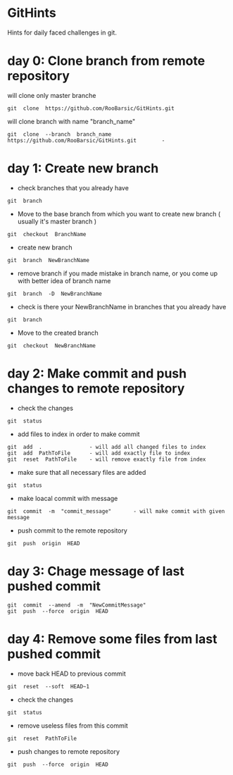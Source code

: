 # GitHints
Hints for daily faced challenges in git.

# day 0: Clone branch from remote repository

will clone only master branche
```git
git  clone  https://github.com/RooBarsic/GitHints.git
```

will clone branch with name "branch_name"
```git
git  clone  --branch  branch_name  https://github.com/RooBarsic/GitHints.git        -  
```

# day 1: Create new branch
* check branches that you already have
```git
git  branch
```
* Move to the base branch from which you want to create new branch ( usually it's master branch )
```git
git  checkout  BranchName
```
* create new branch
```git
git  branch  NewBranchName
```
* remove branch if you made mistake in branch name, or you come up with better idea of branch name
```git
git  branch  -D  NewBranchName
```
* check is there your NewBranchName in branches that you already have
```git
git  branch
```
* Move to the created branch
```git
git  checkout  NewBranchName
```
# day 2: Make commit and push changes to remote repository

* check the changes
```git
git  status
```

* add files to index in order to make commit
```git
git  add  .               - will add all changed files to index
git  add  PathToFile      - will add exactly file to index
git  reset  PathToFile    - will remove exactly file from index
```

* make sure that all necessary files are added
```git
git  status
```

* make loacal commit with message
```git
git  commit  -m  "commit_message"       - will make commit with given message
```

* push commit to the remote repository
```git
git  push  origin  HEAD
```


# day 3: Chage message of last pushed commit 

```git
git  commit  --amend  -m  "NewCommitMessage"
git  push  --force  origin  HEAD
```


# day 4: Remove some files from last pushed commit 

* move back HEAD to previous commit
```git
git  reset  --soft  HEAD~1
```
* check the changes
```git
git  status
```
* remove useless files from this commit
```git
git  reset  PathToFile
```
* push changes to remote repository
```git
git  push  --force  origin  HEAD
```

